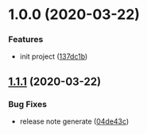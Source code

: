 # 1.0.0 (2020-03-22)


### Features

* init project ([137dc1b](https://github.com/yugasun/release-ci-template/commit/137dc1b4663d2dbb047a11ecd3dfc7c75c20862d))

## [1.1.1](https://github.com/yugasun/release-ci-test/compare/v1.1.0...v1.1.1) (2020-03-22)

### Bug Fixes

- release note generate ([04de43c](https://github.com/yugasun/release-ci-test/commit/04de43c662f015598ea1ef7f0ff5f6459659286a))
